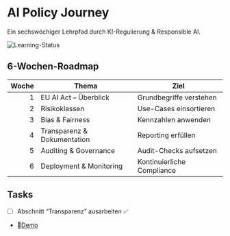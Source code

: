 # AI Policy Journey  
Ein sechswöchiger Lehrpfad durch KI-Regulierung & Responsible AI.  

![Learning-Status](https://img.shields.io/badge/learning-in_progress-yellow)

## 6-Wochen-Roadmap
| Woche | Thema | Ziel |
|------:|-------|------|
| 1 | EU AI Act – Überblick | Grundbegriffe verstehen |
| 2 | Risikoklassen | Use-Cases einsortieren |
| 3 | Bias & Fairness | Kennzahlen anwenden |
| 4 | Transparenz & Dokumentation | Reporting erfüllen |
| 5 | Auditing & Governance | Audit-Checks aufsetzen |
| 6 | Deployment & Monitoring | Kontinuierliche Compliance |

## Tasks
- [ ] Abschnitt “Transparenz” ausarbeiten :white_check_mark:
- 👀[Demo](https://loom.com/xyz)
